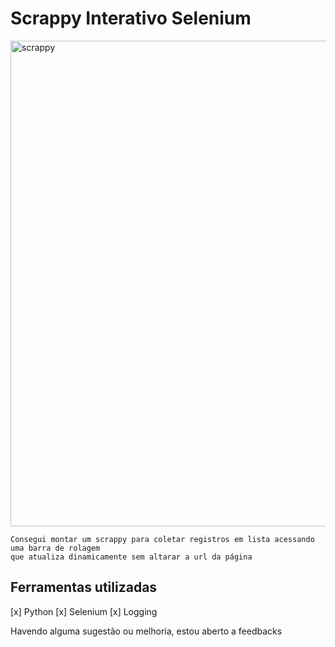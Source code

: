 # Scrappy Interativo Selenium
<img width="777" alt="scrappy" src="https://user-images.githubusercontent.com/70769813/195441768-2008d52a-0d35-4528-bdcd-e35e01fff2b1.png">


    Consegui montar um scrappy para coletar registros em lista acessando uma barra de rolagem
    que atualiza dinamicamente sem altarar a url da página
    
## Ferramentas utilizadas
[x] Python
[x] Selenium
[x] Logging


Havendo alguma sugestão ou melhoria, estou aberto a feedbacks
